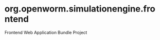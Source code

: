org.openworm.simulationengine.frontend
======================================

Frontend Web Application Bundle Project 